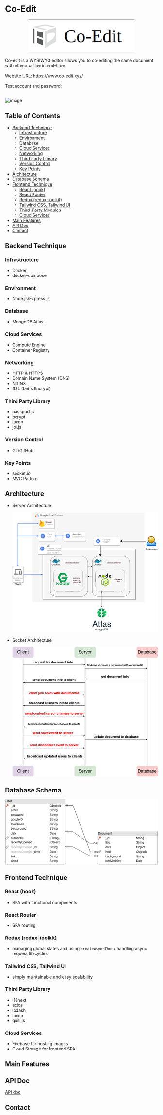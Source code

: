 # Co-Edit

<p align="center">
  <img width="350" src="https://github.com/jenniehuang/Co-Edit/blob/master/co-edit.png?raw=true">
</p>
Co-edit is a WYSIWYG editor allows you to co-editing the same document with others online in real-time.
<br/>
<br/>
Website URL: https://www.co-edit.xyz/
<br/>
<br/>
Test account and password:
<br/>
<br/>

![image](https://github.com/jenniehuang/Co-Edit/blob/master/Demo-v1.gif?raw=true)

## Table of Contents

- [Backend Technique](#backend-technique)
  - [Infrastructure](#infrastructure)
  - [Environment](#environment)
  - [Database](#database)
  - [Cloud Services](#cloud-services)
  - [Networking](#networking)
  - [Third Party Library](#third-party-library)
  - [Version Control](#version-control)
  - [Key Points](#key-points)
- [Architecture](#architecture)
- [Database Schema](#database-schema)
- [Frontend Technique](#frontend-technique)
  - [React (hook)](#react-hook)
  - [React Router](#react-router)
  - [Redux (redux-toolkit)](#redux-redux-toolkit)
  - [Tailwind CSS, Tailwind UI](#tailwind-css-tailwind-ui)
  - [Third-Party Modules](#third-party-library-1)
  - [Cloud Services](#cloud-services-1)
- [Main Features](#main-features)
- [API Doc](#api-doc)
- [Contact](#contact)

## Backend Technique

### Infrastructure

- Docker
- docker-compose

### Environment

- Node.js/Express.js

### Database

- MongoDB Atlas

### Cloud Services

- Compute Engine
- Container Registry

### Networking

- HTTP & HTTPS
- Domain Name System (DNS)
- NGINX
- SSL (Let's Encrypt)

### Third Party Library

- passport.js
- bcrypt
- luxon
- joi.js

### Version Control

- Git/GitHub

### Key Points

- socket.io
- MVC Pattern

## Architecture

- Server Architecture

  ![image](https://github.com/jenniehuang/Co-Edit/blob/master/Server%20Architecture.png?raw=true)

- Socket Architecture

  ![image](https://github.com/jenniehuang/Co-Edit/blob/master/Socket%20Architecture.png?raw=true)

## Database Schema

![image](https://github.com/jenniehuang/Co-Edit/blob/master/DB%20schema.png?raw=true)

## Frontend Technique

### React (hook)

- SPA with functional components

### React Router

- SPA routing

### Redux (redux-toolkit)

- managing global states and using `createAsyncThunk` handling async request lifecycles

### Tailwind CSS, Tailwind UI

- simply maintainable and easy scalability

### Third Party Library

- i18next
- axios
- lodash
- luxon
- quill.js

### Cloud Services

- Firebase for hosting images
- Cloud Storage for frontend SPA

## Main Features

## API Doc

[API doc](https://app.swaggerhub.com/apis-docs/jenniehuang/co-edit/1.0.0#/)

## Contact
